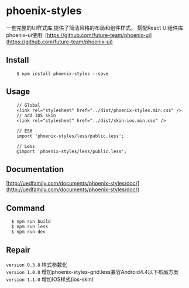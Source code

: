 # phoenix-styles
一套完整的UI样式库,提供了简洁风格的布局和组件样式。
搭配React UI组件库phoenix-ui使用: [https://github.com/future-team/phoenix-ui](https://github.com/future-team/phoenix-ui)

## Install
```
    $ npm install phoenix-styles --save
```

## Usage

```
    // Global
    <link rel="stylesheet" href="../dist/phoenix-styles.min.css" />
    // add IOS skin
    <link rel="stylesheet" href="../dist/skin-ios.min.css" />

    // ES6
    import 'phoenix-styles/less/public.less';

    // Less
    @import 'phoenix-styles/less/public.less';
```

## Documentation

[http://uedfamily.com/documents/phoenix-styles/doc/](http://uedfamily.com/documents/phoenix-styles/doc/)

## Command

```
  $ npm run build
  $ npm run less 
  $ npm run dev
```

## Repair

`version 0.3.8` 样式参数化 <br/>
`version 1.0.0` 增加phoenix-styles-grid.less兼容Android4.4以下布局方案 <br/>
`version 1.1.0` 增加IOS样式(ios-skin) <br/>
